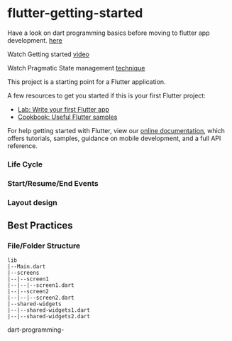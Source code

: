 # flutter-getting-started

Have a look on dart programming basics before moving to flutter app development. [here](dart-basics.md)

Watch Getting started [video](https://www.youtube.com/watch?v=pTJJsmejUOQ)

Watch Pragmatic State management [technique](https://www.youtube.com/watch?v=d_m5csmrf7I)

This project is a starting point for a Flutter application.

A few resources to get you started if this is your first Flutter project:

- [Lab: Write your first Flutter app](https://flutter.dev/docs/get-started/codelab)
- [Cookbook: Useful Flutter samples](https://flutter.dev/docs/cookbook)

For help getting started with Flutter, view our
[online documentation](https://flutter.dev/docs), which offers tutorials,
samples, guidance on mobile development, and a full API reference.


### Life Cycle

### Start/Resume/End Events

### Layout design

## Best Practices
### File/Folder Structure
```
lib
|--Main.dart
|--screens
|--|--screen1
|--|--|--screen1.dart
|--|--screen2
|--|--|--screen2.dart
|--shared-widgets
|--|--shared-widgets1.dart
|--|--shared-widgets2.dart
```

dart-programming-
